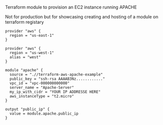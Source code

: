 Terraform module to provision an EC2 instance running APACHE

Not for production but for showcasing creating and hosting of a module on terraform registary

```hcl
provider "aws" {
  region = "us-east-1"
}

provider "aws" {
  region = "us-west-1"
  alias = "west"
}

module "apache" {
  source = ".//terraform-aws-apache-example"
  public_key = "ssh-rsa AAAAB3Nz............"
  vpc_id = "vpc-000000000000"
  server_name = "Apache-Server"
  my_ip_with_cidr = "YOUR IP ADDRESSE HERE"
  aws_instanceType = "t2.micro"
}

output "public_ip" {
  value = module.apache.public_ip
}

```